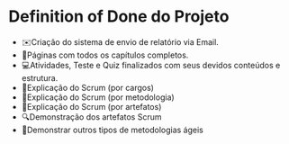 <h1> Definition of Done do Projeto</h1>

<ul>
    <li>✉️Criação do sistema de envio de relatório via Email. </li>
    <li>📖Páginas com todos os capítulos completos. </li>
    <li>💻Atividades, Teste e Quiz finalizados com seus devidos conteúdos e estrutura. </li>
    <li>📕Explicação do Scrum (por cargos) </li>
    <li>📘Explicação do Scrum (por metodologia) </li>
    <li>📙Explicação do Scrum (por artefatos) </li>
    <li>🔍Demonstração dos artefatos Scrum </li>
    <li>🔭Demonstrar outros tipos de metodologias ágeis </li>
</ul>